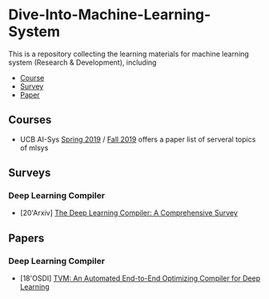 # Dive-Into-Machine-Learning-System

This is a repository collecting the learning materials for machine learning system (Research & Development), including

* [Course](##Course)
* [Survey](##Survey)
* [Paper](##Paper)

## Courses

* UCB AI-Sys [Spring 2019](https://ucbrise.github.io/cs294-ai-sys-sp19/) / [Fall 2019](https://ucbrise.github.io/cs294-ai-sys-fa19/#grading) offers a paper list of serveral topics of mlsys



## Surveys

### Deep Learning Compiler

* \[20'Arxiv\] [The Deep Learning Compiler: A Comprehensive Survey](https://arxiv.org/pdf/2002.03794.pdf)



## Papers

### Deep Learning Compiler

* \[18'OSDI\] [TVM: An Automated End-to-End Optimizing Compiler for Deep Learning]()
